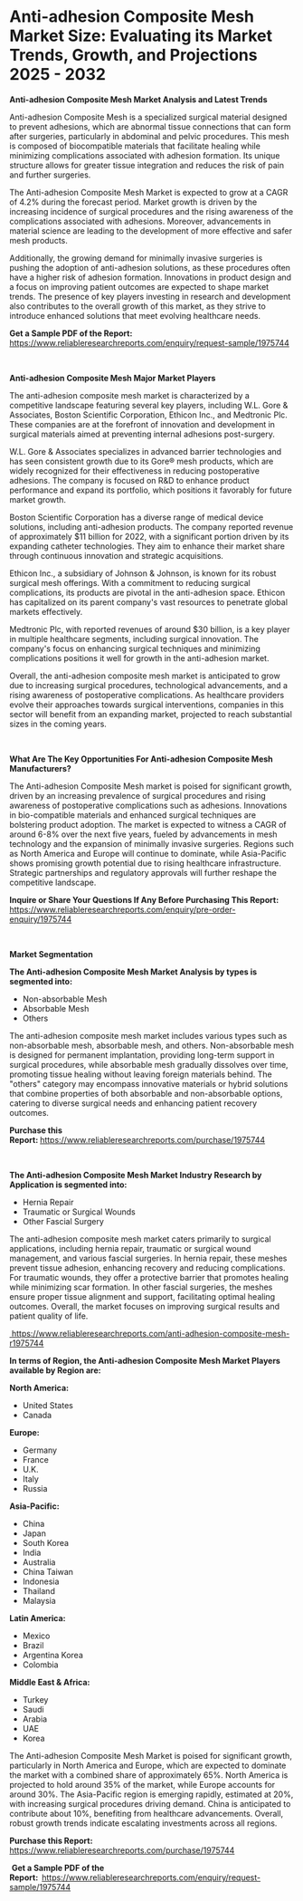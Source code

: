 <p><h1>Anti-adhesion Composite Mesh Market Size: Evaluating its Market Trends, Growth, and Projections 2025 - 2032</h1></p><p><strong>Anti-adhesion Composite Mesh Market Analysis and Latest Trends</strong></p>
<p><p>Anti-adhesion Composite Mesh is a specialized surgical material designed to prevent adhesions, which are abnormal tissue connections that can form after surgeries, particularly in abdominal and pelvic procedures. This mesh is composed of biocompatible materials that facilitate healing while minimizing complications associated with adhesion formation. Its unique structure allows for greater tissue integration and reduces the risk of pain and further surgeries.</p><p>The Anti-adhesion Composite Mesh Market is expected to grow at a CAGR of 4.2% during the forecast period. Market growth is driven by the increasing incidence of surgical procedures and the rising awareness of the complications associated with adhesions. Moreover, advancements in material science are leading to the development of more effective and safer mesh products. </p><p>Additionally, the growing demand for minimally invasive surgeries is pushing the adoption of anti-adhesion solutions, as these procedures often have a higher risk of adhesion formation. Innovations in product design and a focus on improving patient outcomes are expected to shape market trends. The presence of key players investing in research and development also contributes to the overall growth of this market, as they strive to introduce enhanced solutions that meet evolving healthcare needs.</p></p>
<p><strong>Get a Sample PDF of the Report:&nbsp;</strong> <a href="https://www.reliableresearchreports.com/enquiry/request-sample/1975744?utm_campaign=13&utm_medium=2&utm_source=Github&utm_content=ia&utm_term=16042025&utm_id=anti-adhesion-composite-mesh">https://www.reliableresearchreports.com/enquiry/request-sample/1975744</a></p>
<p>&nbsp;</p>
<p><strong>Anti-adhesion Composite Mesh Major Market Players</strong></p>
<p><p>The anti-adhesion composite mesh market is characterized by a competitive landscape featuring several key players, including W.L. Gore & Associates, Boston Scientific Corporation, Ethicon Inc., and Medtronic Plc. These companies are at the forefront of innovation and development in surgical materials aimed at preventing internal adhesions post-surgery.</p><p>W.L. Gore & Associates specializes in advanced barrier technologies and has seen consistent growth due to its Gore® mesh products, which are widely recognized for their effectiveness in reducing postoperative adhesions. The company is focused on R&D to enhance product performance and expand its portfolio, which positions it favorably for future market growth.</p><p>Boston Scientific Corporation has a diverse range of medical device solutions, including anti-adhesion products. The company reported revenue of approximately $11 billion for 2022, with a significant portion driven by its expanding catheter technologies. They aim to enhance their market share through continuous innovation and strategic acquisitions.</p><p>Ethicon Inc., a subsidiary of Johnson & Johnson, is known for its robust surgical mesh offerings. With a commitment to reducing surgical complications, its products are pivotal in the anti-adhesion space. Ethicon has capitalized on its parent company's vast resources to penetrate global markets effectively.</p><p>Medtronic Plc, with reported revenues of around $30 billion, is a key player in multiple healthcare segments, including surgical innovation. The company's focus on enhancing surgical techniques and minimizing complications positions it well for growth in the anti-adhesion market.</p><p>Overall, the anti-adhesion composite mesh market is anticipated to grow due to increasing surgical procedures, technological advancements, and a rising awareness of postoperative complications. As healthcare providers evolve their approaches towards surgical interventions, companies in this sector will benefit from an expanding market, projected to reach substantial sizes in the coming years.</p></p>
<p>&nbsp;</p>
<p><strong>What Are The Key Opportunities For Anti-adhesion Composite Mesh Manufacturers?</strong></p>
<p><p>The Anti-adhesion Composite Mesh market is poised for significant growth, driven by an increasing prevalence of surgical procedures and rising awareness of postoperative complications such as adhesions. Innovations in bio-compatible materials and enhanced surgical techniques are bolstering product adoption. The market is expected to witness a CAGR of around 6-8% over the next five years, fueled by advancements in mesh technology and the expansion of minimally invasive surgeries. Regions such as North America and Europe will continue to dominate, while Asia-Pacific shows promising growth potential due to rising healthcare infrastructure. Strategic partnerships and regulatory approvals will further reshape the competitive landscape.</p></p>
<p><strong>Inquire or Share Your Questions If Any Before Purchasing This Report:</strong> <a href="https://www.reliableresearchreports.com/enquiry/pre-order-enquiry/1975744?utm_campaign=13&utm_medium=2&utm_source=Github&utm_content=ia&utm_term=16042025&utm_id=anti-adhesion-composite-mesh">https://www.reliableresearchreports.com/enquiry/pre-order-enquiry/1975744</a></p>
<p>&nbsp;</p>
<p><strong>Market Segmentation</strong></p>
<p><strong>The Anti-adhesion Composite Mesh Market Analysis by types is segmented into:</strong></p>
<p><ul><li>Non-absorbable Mesh</li><li>Absorbable Mesh</li><li>Others</li></ul></p>
<p><p>The anti-adhesion composite mesh market includes various types such as non-absorbable mesh, absorbable mesh, and others. Non-absorbable mesh is designed for permanent implantation, providing long-term support in surgical procedures, while absorbable mesh gradually dissolves over time, promoting tissue healing without leaving foreign materials behind. The "others" category may encompass innovative materials or hybrid solutions that combine properties of both absorbable and non-absorbable options, catering to diverse surgical needs and enhancing patient recovery outcomes.</p></p>
<p><strong>Purchase this Report:&nbsp;</strong><a href="https://www.reliableresearchreports.com/purchase/1975744?utm_campaign=13&utm_medium=2&utm_source=Github&utm_content=ia&utm_term=16042025&utm_id=anti-adhesion-composite-mesh">https://www.reliableresearchreports.com/purchase/1975744</a></p>
<p>&nbsp;</p>
<p><strong>The Anti-adhesion Composite Mesh Market Industry Research by Application is segmented into:</strong></p>
<p><ul><li>Hernia Repair</li><li>Traumatic or Surgical Wounds</li><li>Other Fascial Surgery</li></ul></p>
<p><p>The anti-adhesion composite mesh market caters primarily to surgical applications, including hernia repair, traumatic or surgical wound management, and various fascial surgeries. In hernia repair, these meshes prevent tissue adhesion, enhancing recovery and reducing complications. For traumatic wounds, they offer a protective barrier that promotes healing while minimizing scar formation. In other fascial surgeries, the meshes ensure proper tissue alignment and support, facilitating optimal healing outcomes. Overall, the market focuses on improving surgical results and patient quality of life.</p></p>
<p><a href="https://www.reliableresearchreports.com/anti-adhesion-composite-mesh-r1975744?utm_campaign=13&utm_medium=2&utm_source=Github&utm_content=ia&utm_term=16042025&utm_id=anti-adhesion-composite-mesh">&nbsp;https://www.reliableresearchreports.com/anti-adhesion-composite-mesh-r1975744</a></p>
<p><strong>In terms of Region, the Anti-adhesion Composite Mesh Market Players available by Region are:</strong></p>
<p>
    <p> <strong> North America: </strong>
        <ul>
            <li>United States</li>
            <li>Canada</li>
        </ul>
        </p> 
    <p> <strong> Europe: </strong>
        <ul>
            <li>Germany</li>
            <li>France</li>
            <li>U.K.</li>
            <li>Italy</li>
            <li>Russia</li>
        </ul>
        </p> 
    <p> <strong> Asia-Pacific: </strong>
        <ul>
            <li>China</li>
            <li>Japan</li>
            <li>South Korea</li>
            <li>India</li>
            <li>Australia</li>
            <li>China Taiwan</li>
            <li>Indonesia</li>
            <li>Thailand</li>
            <li>Malaysia</li>
        </ul>
        </p> 
    <p> <strong> Latin America: </strong>
        <ul>
            <li>Mexico</li>
            <li>Brazil</li>
            <li>Argentina Korea</li>
            <li>Colombia</li>
        </ul>
        </p> 
    <p> <strong> Middle East & Africa: </strong>
        <ul>
            <li>Turkey</li>
            <li>Saudi</li>
            <li>Arabia</li>
            <li>UAE</li>
            <li>Korea</li>
        </ul>
    </p>
    </p>
<p><p>The Anti-adhesion Composite Mesh Market is poised for significant growth, particularly in North America and Europe, which are expected to dominate the market with a combined share of approximately 65%. North America is projected to hold around 35% of the market, while Europe accounts for around 30%. The Asia-Pacific region is emerging rapidly, estimated at 20%, with increasing surgical procedures driving demand. China is anticipated to contribute about 10%, benefiting from healthcare advancements. Overall, robust growth trends indicate escalating investments across all regions.</p></p>
<p><strong>Purchase this Report: </strong><a href="https://www.reliableresearchreports.com/purchase/1975744?utm_campaign=13&utm_medium=2&utm_source=Github&utm_content=ia&utm_term=16042025&utm_id=anti-adhesion-composite-mesh">https://www.reliableresearchreports.com/purchase/1975744</a></p>
<p>&nbsp;<strong>Get a Sample PDF of the Report:&nbsp;&nbsp;</strong><a href="https://www.reliableresearchreports.com/enquiry/request-sample/1975744?utm_campaign=13&utm_medium=2&utm_source=Github&utm_content=ia&utm_term=16042025&utm_id=anti-adhesion-composite-mesh">https://www.reliableresearchreports.com/enquiry/request-sample/1975744</a></p>
<p><strong></strong></p>
<p><p></p><p></p><p></p></p>